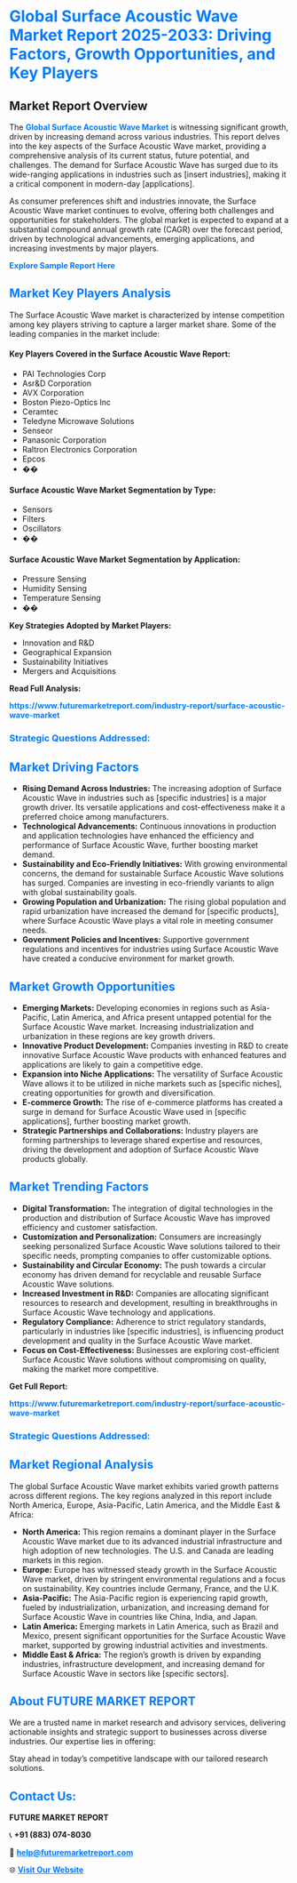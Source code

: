 <h1 style="color: #007BFF;">Global Surface Acoustic Wave Market Report 2025-2033: Driving Factors, Growth Opportunities, and Key Players</h1>

<section id="overview">
<h2>Market Report Overview</h2>
<p>The <a href="https://www.futuremarketreport.com/industry-report/surface-acoustic-wave-market" style="color: #007BFF; text-decoration: none;"><strong>Global Surface Acoustic Wave Market</strong></a> is witnessing significant growth, driven by increasing demand across various industries. This report delves into the key aspects of the Surface Acoustic Wave market, providing a comprehensive analysis of its current status, future potential, and challenges. The demand for Surface Acoustic Wave has surged due to its wide-ranging applications in industries such as [insert industries], making it a critical component in modern-day [applications].</p>
<p>As consumer preferences shift and industries innovate, the Surface Acoustic Wave market continues to evolve, offering both challenges and opportunities for stakeholders. The global market is expected to expand at a substantial compound annual growth rate (CAGR) over the forecast period, driven by technological advancements, emerging applications, and increasing investments by major players.</p>
</section>

<section id="overview">
<p><a href="https://www.futuremarketreport.com/request-sample/reportId=114106" style="color: #007BFF; text-decoration: none;"><strong>Explore Sample Report Here</strong></a></p>
</section>

<section id="key-players">
<h2 style="color: #007BFF;">Market Key Players Analysis</h2>
<p>The Surface Acoustic Wave market is characterized by intense competition among key players striving to capture a larger market share. Some of the leading companies in the market include:</p>
<h4>Key Players Covered in the Surface Acoustic Wave Report:</h4>
<ul><li>PAI Technologies Corp</li><li>Asr&amp;D Corporation</li><li>AVX Corporation</li><li>Boston Piezo-Optics Inc</li><li>Ceramtec</li><li>Teledyne Microwave Solutions</li><li>Senseor</li><li>Panasonic Corporation</li><li>Raltron Electronics Corporation</li><li>Epcos</li><li>��</li></ul>
<h4>Surface Acoustic Wave Market Segmentation by Type:</h4>
<ul><li>Sensors</li><li>Filters</li><li>Oscillators</li><li>��</li></ul>

<h4>Surface Acoustic Wave Market Segmentation by Application:</h4>
<ul><li>Pressure Sensing</li><li>Humidity Sensing</li><li>Temperature Sensing</li><li>��</li></ul>
<p><strong>Key Strategies Adopted by Market Players:</strong></p>
<ul>
<li>Innovation and R&D</li>
<li>Geographical Expansion</li>
<li>Sustainability Initiatives</li>
<li>Mergers and Acquisitions</li>
</ul>
</section>

<section>
<p><strong>Read Full Analysis: </strong></p><a href="https://www.futuremarketreport.com/industry-report/surface-acoustic-wave-market" style="color: #007BFF; text-decoration: none;"><strong>https://www.futuremarketreport.com/industry-report/surface-acoustic-wave-market</strong></a>
<h3 style="color: #007BFF;">Strategic Questions Addressed:</h3>
</section>

<section id="driving-factors">
<h2 style="color: #007BFF;">Market Driving Factors</h2>
<ul>
<li><strong>Rising Demand Across Industries:</strong> The increasing adoption of Surface Acoustic Wave in industries such as [specific industries] is a major growth driver. Its versatile applications and cost-effectiveness make it a preferred choice among manufacturers.</li>
<li><strong>Technological Advancements:</strong> Continuous innovations in production and application technologies have enhanced the efficiency and performance of Surface Acoustic Wave, further boosting market demand.</li>
<li><strong>Sustainability and Eco-Friendly Initiatives:</strong> With growing environmental concerns, the demand for sustainable Surface Acoustic Wave solutions has surged. Companies are investing in eco-friendly variants to align with global sustainability goals.</li>
<li><strong>Growing Population and Urbanization:</strong> The rising global population and rapid urbanization have increased the demand for [specific products], where Surface Acoustic Wave plays a vital role in meeting consumer needs.</li>
<li><strong>Government Policies and Incentives:</strong> Supportive government regulations and incentives for industries using Surface Acoustic Wave have created a conducive environment for market growth.</li>
</ul>
</section>

<section id="growth-opportunities">
<h2 style="color: #007BFF;">Market Growth Opportunities</h2>
<ul>
<li><strong>Emerging Markets:</strong> Developing economies in regions such as Asia-Pacific, Latin America, and Africa present untapped potential for the Surface Acoustic Wave market. Increasing industrialization and urbanization in these regions are key growth drivers.</li>
<li><strong>Innovative Product Development:</strong> Companies investing in R&D to create innovative Surface Acoustic Wave products with enhanced features and applications are likely to gain a competitive edge.</li>
<li><strong>Expansion into Niche Applications:</strong> The versatility of Surface Acoustic Wave allows it to be utilized in niche markets such as [specific niches], creating opportunities for growth and diversification.</li>
<li><strong>E-commerce Growth:</strong> The rise of e-commerce platforms has created a surge in demand for Surface Acoustic Wave used in [specific applications], further boosting market growth.</li>
<li><strong>Strategic Partnerships and Collaborations:</strong> Industry players are forming partnerships to leverage shared expertise and resources, driving the development and adoption of Surface Acoustic Wave products globally.</li>
</ul>
</section>

<section id="trending-factors">
<h2 style="color: #007BFF;">Market Trending Factors</h2>
<ul>
<li><strong>Digital Transformation:</strong> The integration of digital technologies in the production and distribution of Surface Acoustic Wave has improved efficiency and customer satisfaction.</li>
<li><strong>Customization and Personalization:</strong> Consumers are increasingly seeking personalized Surface Acoustic Wave solutions tailored to their specific needs, prompting companies to offer customizable options.</li>
<li><strong>Sustainability and Circular Economy:</strong> The push towards a circular economy has driven demand for recyclable and reusable Surface Acoustic Wave solutions.</li>
<li><strong>Increased Investment in R&D:</strong> Companies are allocating significant resources to research and development, resulting in breakthroughs in Surface Acoustic Wave technology and applications.</li>
<li><strong>Regulatory Compliance:</strong> Adherence to strict regulatory standards, particularly in industries like [specific industries], is influencing product development and quality in the Surface Acoustic Wave market.</li>
<li><strong>Focus on Cost-Effectiveness:</strong> Businesses are exploring cost-efficient Surface Acoustic Wave solutions without compromising on quality, making the market more competitive.</li>
</ul>
</section>

<section>
<p><strong>Get Full Report: </strong></p><a href="https://www.futuremarketreport.com/industry-report/surface-acoustic-wave-market" style="color: #007BFF; text-decoration: none;"><strong>https://www.futuremarketreport.com/industry-report/surface-acoustic-wave-market</strong></a>
<h3 style="color: #007BFF;">Strategic Questions Addressed:</h3>
</section>


<section id="regional-analysis">
<h2 style="color: #007BFF;">Market Regional Analysis</h2>
<p>The global Surface Acoustic Wave market exhibits varied growth patterns across different regions. The key regions analyzed in this report include North America, Europe, Asia-Pacific, Latin America, and the Middle East & Africa:</p>
<ul>
<li><strong>North America:</strong> This region remains a dominant player in the Surface Acoustic Wave market due to its advanced industrial infrastructure and high adoption of new technologies. The U.S. and Canada are leading markets in this region.</li>
<li><strong>Europe:</strong> Europe has witnessed steady growth in the Surface Acoustic Wave market, driven by stringent environmental regulations and a focus on sustainability. Key countries include Germany, France, and the U.K.</li>
<li><strong>Asia-Pacific:</strong> The Asia-Pacific region is experiencing rapid growth, fueled by industrialization, urbanization, and increasing demand for Surface Acoustic Wave in countries like China, India, and Japan.</li>
<li><strong>Latin America:</strong> Emerging markets in Latin America, such as Brazil and Mexico, present significant opportunities for the Surface Acoustic Wave market, supported by growing industrial activities and investments.</li>
<li><strong>Middle East & Africa:</strong> The region’s growth is driven by expanding industries, infrastructure development, and increasing demand for Surface Acoustic Wave in sectors like [specific sectors].</li>
</ul>
</section>

<footer>
<h2 style="color: #007BFF;">About FUTURE MARKET REPORT</h2>
<p>We are a trusted name in market research and advisory services, delivering actionable insights and strategic support to businesses across diverse industries. Our expertise lies in offering:</p>

<p>Stay ahead in today’s competitive landscape with our tailored research solutions.</p>

<h2 style="color: #007BFF;">Contact Us:</h2>
<p><strong>FUTURE MARKET REPORT</strong></p>
<p>📞 <strong>+91 (883) 074-8030</strong></p>
<p>📧 <strong><a href="mailto:help@futuremarketreport.com" style="color: #007BFF;">help@futuremarketreport.com</a></strong></p>
<p>🌐 <strong><a href="https://www.futuremarketreport.com/" style="color: #007BFF;">Visit Our Website</a></strong></p>
</footer>